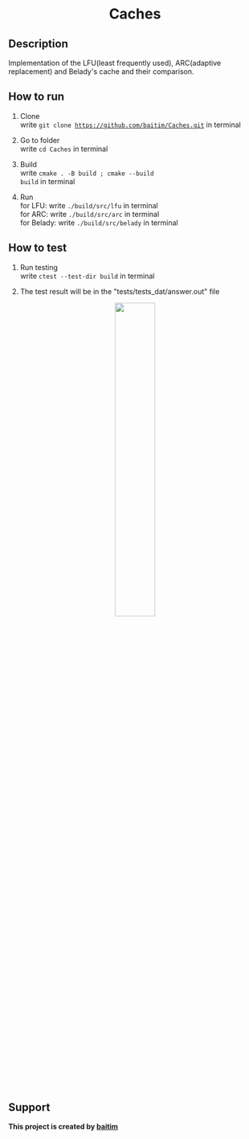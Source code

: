 <h1 align="center">Caches</h1>

## Description

 Implementation of the LFU(least frequently used), ARC(adaptive replacement) and Belady's cache and their comparison.

## How to run

1. Clone <br>
    write <code>git clone https://github.com/baitim/Caches.git</code> in terminal

2. Go to folder <br>
    write <code>cd Caches</code> in terminal

3. Build <br>
    write <code>cmake . -B build ; cmake --build build</code> in terminal

4. Run <br>
    for LFU:    write <code>./build/src/lfu</code> in terminal <br>
    for ARC:    write <code>./build/src/arc</code> in terminal <br>
    for Belady: write <code>./build/src/belady</code> in terminal

## How to test

1. Run testing <br>
    write <code>ctest --test-dir build</code> in terminal

2. The test result will be in the "tests/tests_dat/answer.out" file

<p align="center"><img src="https://github.com/baitim/Caches/blob/main/images/cat.gif" width="40%"></p>

## Support
**This project is created by [baitim](https://t.me/bai_tim)**
